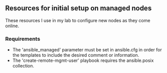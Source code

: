 ## Resources for initial setup on managed nodes

These resources I use in my lab to configure new nodes as they come online.


### Requirements

* The 'ansible_managed' parameter must be set in ansible.cfg in order for the templates to include the desired comment or information.
* The 'create-remote-mgmt-user' playbook requires the ansible.posix collection.
